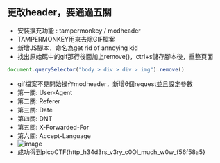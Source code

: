 ## 更改header，要通過五關

- 安裝擴充功能 : tampermonkey / modheader
- TAMPERMONKEY用來去除GIF檔案
- 新增JS腳本，命名為get rid of annoying kid
- 找出原始碼中的gif那行後面加上remove()，ctrl+s儲存腳本後，重整頁面
```js
document.querySelector("body > div > div > img").remove()
```
- gif檔案不見開始操作modheader，新增6個request並且設定參數
- 第一關: User-Agent
- 第二關: Referer
- 第三關: Date
- 第四關: DNT
- 第五關: X-Forwarded-For
- 第六關: Accept-Language
- ![image](https://github.com/brian09088/picoCTF/assets/72643996/7c9cfc2a-3826-4050-bd93-50ae6849aede)
- 成功得到picoCTF{http_h34d3rs_v3ry_c0Ol_much_w0w_f56f58a5}
